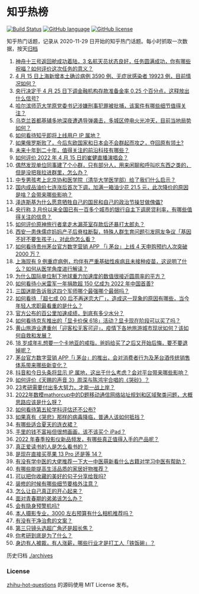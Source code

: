 # 知乎热榜
[![Build Status](https://github.com/ToWeLong/zhihu-hot-questions/workflows/CI/badge.svg)](https://github.com/ToWeLong/zhihu-hot-questions/actions)
[![GitHub language](https://img.shields.io/badge/language-golang-orange.svg)](https://golang.org/)
[![GitHub license](https://img.shields.io/github/license/ToWeLong/zhihu-hot-questions)](https://github.com/ToWeLong/zhihu-hot-questions/blob/main/LICENSE)

知乎热门话题，记录从 2020-11-29 日开始的知乎热门话题。每小时抓取一次数据，按天[归档](./archives)

<!-- BEGIN -->

1. [神舟十三号返回舱成功着陆，3 名航天员状态良好，任务圆满成功，你有哪些祝福？如何评价这次任务的意义？](https://www.zhihu.com/question/528114482)
1. [4 月 15 日上海新增本土确诊病例 3590 例、无症状感染者 19923 例，目前情况如何？](https://www.zhihu.com/question/528229041)
1. [央行决定于 4 月 25 日下调金融机构存款准备金率 0.25 个百分点，这释放出什么信号?](https://www.zhihu.com/question/528137359)
1. [哈尔滨师范大学原党委书记涉嫌刑事犯罪被批捕，该案件有哪些细节值得关注？](https://www.zhihu.com/question/528063364)
1. [乌克兰首都基辅多地深夜遭遇导弹袭击，多城区停电火光冲天，目前当地局势如何？](https://www.zhihu.com/question/528096420)
1. [如何看待知乎即将上线用户 IP 属地？](https://www.zhihu.com/question/528141053)
1. [如果俄罗斯败了，今后东欧国家和日本会不会群起而攻之，夺回原有领土?](https://www.zhihu.com/question/527283894)
1. [未来十年到二十年，值得关注的前沿科技有哪些？](https://www.zhihu.com/question/525369281)
1. [如何评价 2022 年 4 月 15 日的崔健直播演唱会？](https://www.zhihu.com/question/528151619)
1. [偶然发现单位同事建了个小群，只有部分人，用来闲聊和呼叫吃东西之类的，但是没把我拉进群里，怎么办？](https://www.zhihu.com/question/527232138)
1. [中专男孩考上北京协和医学院（清华大学医学部）给了我们什么启示？](https://www.zhihu.com/question/527964824)
1. [国内成品油价七连涨后首次下调，加满一箱油少花 21.5 元，此次降价的原因是啥？会带来哪些影响？](https://www.zhihu.com/question/528123868)
1. [泽连斯基为什么愿意牺牲自己的国民和自己的政治节操甘做傀儡?](https://www.zhihu.com/question/527068137)
1. [央行称 3 月份以来全国已有一百多个城市的银行自主下调房贷利率，有哪些值得关注的信息？](https://www.zhihu.com/question/527939094)
1. [如何评价原神旅行者拿走木漏茶室存款后还暴打太郎丸？](https://www.zhihu.com/question/527940198)
1. [西安一患侏儒症妈妈产子后脊柱断裂，特殊人群生育问题引发网友争议「基因不好不要生孩子」，对此你怎么看？](https://www.zhihu.com/question/528067734)
1. [如何看待贵州茅台官方数字营销 APP 「i 茅台」上线 4 天申购预约人次突破 2000 万？](https://www.zhihu.com/question/527729745)
1. [上海现有 9 例重症病例，均伴有严重基础性疾病且未接种疫苗，这说明了什么？如何从医学角度进行解读？](https://www.zhihu.com/question/528122218)
1. [为什么国际单位制下地球重力加速度的数值很接近圆周率的平方？](https://www.zhihu.com/question/21230794)
1. [如何看待小米雷军一年捐款超 150 亿成为 2022 年中国首善?](https://www.zhihu.com/question/528034351)
1. [三国迷能告诉我这四个军师哪个最强哪个最弱吗？](https://www.zhihu.com/question/526559212)
1. [如何看待 「超七成 00 后不再迷恋大厂」，造成这一现象的原因有哪些，当今年轻人求职最看重的是什么？](https://www.zhihu.com/question/528118349)
1. [官方公布的百公里加速成绩，到底有多少水分？](https://www.zhihu.com/question/527890225)
1. [如何看待京东推出的「显卡价保 618」活动？显卡现在阶段可以买了吗？](https://www.zhihu.com/question/528062217)
1. [黄山旅游业遭重创「迎客松无客可迎」，疫情下各地旅游城市现状如何？该如何自救和发展？](https://www.zhihu.com/question/527906539)
1. [18 岁成年礼想要一个卡地亚的戒指，爸妈给买了之后又开始后悔，要不要退掉呢？](https://www.zhihu.com/question/522509924)
1. [茅台官方数字营销 APP「i 茅台」的推出，会对消费者行为及茅台酒传统销售体系带来哪些新变化？](https://www.zhihu.com/question/527732006)
1. [抖音和今日头条将显示 IP 属地，这出于什么考虑？会对平台带来哪些影响？](https://www.zhihu.com/question/528090210)
1. [如何评价《天赐的声音 3》周深与陈鸿宇合唱的《哭砂》？](https://www.zhihu.com/question/528144917)
1. [23考研需要付出多大努力，才能一战上岸？](https://www.zhihu.com/question/527897129)
1. [2022年数模mathorcup中的D题移动通信网络站址规划和区域聚类问题，大概思路应该是什么呀？](https://www.zhihu.com/question/527833944)
1. [如何看待第五轮学科评估还不公布?](https://www.zhihu.com/question/527413055)
1. [如果真有《哭悲》那样的病毒降临，普通人该如何抵挡？](https://www.zhihu.com/question/526605203)
1. [有哪些适合夏天的连衣裙？](https://www.zhihu.com/question/322674453)
1. [手里的钱不富裕但很想画画，该不该买个 iPad？](https://www.zhihu.com/question/527241336)
1. [2022 年春季投影仪新品频发，有哪些真正值得入手的产品呢？](https://www.zhihu.com/question/527893335)
1. [真正爱读书的人是怎么看书的？](https://www.zhihu.com/question/502804915)
1. [是现在直接买苹果 13 Pro 还是等 14？](https://www.zhihu.com/question/526255230)
1. [有没有学中医的大佬推荐一下大一中医萌新看什么古籍对学习中医有帮助？](https://www.zhihu.com/question/486618244)
1. [有哪些能提高生活品质的家居好物推荐？](https://www.zhihu.com/question/528149400)
1. [可以把你收藏的美好的句子分享给我吗?](https://www.zhihu.com/question/527308585)
1. [装修的时候有哪些细节要格外注意？](https://www.zhihu.com/question/528149755)
1. [怎么让自己真正的开心起来？](https://www.zhihu.com/question/527829152)
1. [面对青春期的弟弟该怎么办？](https://www.zhihu.com/question/519136857)
1. [会有隐身预警机吗?](https://www.zhihu.com/question/524300864)
1. [本人摄影专业，3000 左右预算有什么相机推荐吗？](https://www.zhihu.com/question/526567172)
1. [有没有干净治愈的文案？](https://www.zhihu.com/question/521951353)
1. [第三只镜头选超广角还是超长焦？](https://www.zhihu.com/question/526262511)
1. [你考研到底是为了什么？](https://www.zhihu.com/question/306858011)
1. [身边有人被裁，有人涨薪，哪些行业才是打工人「铁饭碗」？](https://www.zhihu.com/question/527848926)

<!-- END -->

历史归档 [./archives](./archives)


### License
[zhihu-hot-questions](https://github.com/towelong/zhihu-hot-questions) 的源码使用 MIT License 发布。